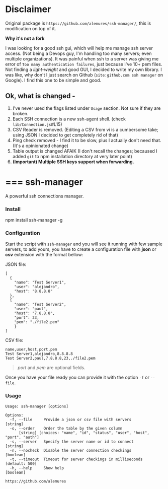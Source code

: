 # Disclaimer

Original package is `https://github.com/alemures/ssh-manager/`, this is modification on top of it.

**Why it's not a fork**

I was looking for a good ssh gui, which will help me manage ssh server access. (Not being a Devops guy, I'm handling too many servers; even multiple organizations). It was painful when ssh to a server was giving me error of `Too many authentication failures`, just because I've 10+ pem files. Not finding a *light-weight* and good GUI, I decided to write my own library. I was like, why don't I just search on Github (`site:github.com ssh manager` on Google). I find this one to be simple and good.

## Ok, what is changed -

1. I've never used the flags listed under `Usage` section. Not sure if they are broken.
2. Each SSH connection is a new ssh-agent shell. (check `lib/Connection.js`#L15)
3. CSV Reader is removed. (Editing a CSV from vi is a cumbersome take; using JSON I decided to get completely rid of that)
4. Ping check removed - I find it to be slow, plus I actually don't need that. (It's a opinionated change)
5. Table output is changed AFAIK (I don't recall the changes; becaused I added `git` to npm installation directory at very later point)
6. **(Important) Multiple SSH keys support when forwarding.**

===
ssh-manager
===

A powerful ssh connections manager.

### Install
npm install ssh-manager -g

### Configuration
Start the script with `ssh-manager` and you will see it running with few sample servers, to add yours,
you have to create a configuration file with **json** or **csv** extension with the format bellow:

JSON file:
```
[
  {
    "name": "Test Server1",
    "user": "alejandro",
    "host": "8.8.8.8"
  },
  {
    "name": "Test Server2",
    "user": "paul",
    "host": "7.8.8.8",
    "port": 23,
    "pem": "./file2.pem"
    }
]
```

CSV file:
```
name,user,host,port,pem
Test Server1,alejandro,8.8.8.8
Test Server2,paul,7.8.8.8,23,./file2.pem
```
> *port* and *pem* are optional fields.

Once you have your file ready you can provide it with the option `-f` or `--file`.

### Usage
```
Usage: ssh-manager [options]

Options:
  -f, --file     Provide a json or csv file with servers                [string]
  -o, --order    Order the table by the given column
      [string] [choices: "name", "id", "status", "user", "host", "port", "auth"]
  -s, --server   Specify the server name or id to connect               [string]
  -n, --nocheck  Disable the server connection checkings               [boolean]
  -t, --timeout  Timeout for server checkings in milliseconds     [default: 500]
  -h, --help     Show help                                             [boolean]

https://github.com/alemures
```